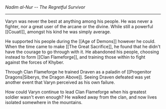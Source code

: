 *Nadim al-Nur -- The Regretful Survivor*

---

Varyn was never the best at anything among his people. He was never a fighter, nor a great user of the arcane or the divine. While still a powerful [[Couatl]], amongst his kind he was simply average.

He supported his people during the [[Age of Demons]] however he could. When the time came to make [[The Great Sacrifice]], he found that he didn't have the courage to go through with it. He abandoned his people, choosing instead to form [[Clan Flameforge]], and training those within to fight against the forces of Khyber.

Through Clan Flameforge he trained Draven as a paladin of [[Progenitor Dragons|Siberys, the Dragon Above]]. Seeing Draven defeated was yet another event that Varyn perceived as his own failure.

How could Varyn continue to lead Clan Flameforge when his greatest soldier wasn't even enough? He walked away from the clan, and now lives isolated somewhere in the mountains.